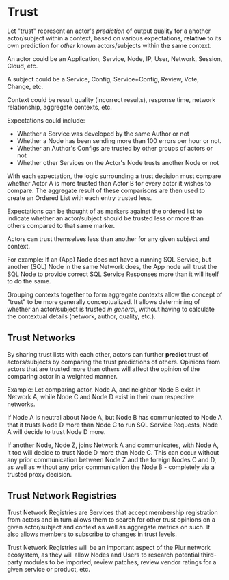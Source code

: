 Trust
=====

Let "trust" represent an actor's *prediction* of output quality for a another actor/subject within a context, based on
various expectations, **relative** to its own prediction for *other* known actors/subjects within the same
context.

An actor could be an Application, Service, Node, IP, User, Network, Session, Cloud, etc.

A subject could be a Service, Config, Service+Config, Review, Vote, Change, etc.

Context could be result quality (incorrect results), response time, network relationship, aggregate contexts, etc. 

Expectations could include:
 * Whether a Service was developed by the same Author or not
 * Whether a Node has been sending more than 100 errors per hour or not.
 * Whether an Author's Configs are trusted by other groups of actors or not
 * Whether other Services on the Actor's Node trusts another Node or not
 
With each expectation, the logic surrounding a trust decision must compare whether Actor A is more trusted than Actor B for
every actor it wishes to compare. The aggregate result of these comparisons are then used to create an Ordered List
with each entry trusted less.

Expectations can be thought of as markers against the ordered list to indicate whether an actor/subject should be trusted less or
more than others compared to that same marker.
 
Actors can trust themselves less than another for any given subject and context.

For example:
If an (App) Node does not have a running SQL Service, but another (SQL) Node in the same Network does, the App node
will trust the SQL Node to provide correct SQL Service Responses more than it will itself to do the same.

Grouping contexts together to form aggregate contexts allow the concept of "trust" to be more generally conceptualized.
It allows determining of whether an actor/subject is trusted *in general*, without having to calculate the contextual
details (network, author, quality, etc.).


Trust Networks
--------------

By sharing trust lists with each other, actors can further **predict** trust of actors/subjects by comparing the 
trust predictions of others. Opinions from actors that are trusted more than others will affect the opinion of the
comparing actor in a weighted manner.

Example:
Let comparing actor, Node A, and neighbor Node B exist in Network A, while Node C and Node D exist in their own
respective networks.

If Node A is neutral about Node A, but Node B has communicated to Node A that it trusts Node D more than Node C to run
SQL Service Requests, Node A will decide to trust Node D more.

If another Node, Node Z, joins Network A and communicates, with Node A, it too will decide to trust Node D more than
Node C. This can occur without any prior communication between Node Z and the foreign Nodes C and D, as well as without
any prior communication the Node B - completely via a trusted proxy decision.

Trust Network Registries
------------------------

Trust Network Registries are Services that accept membership registration from actors and in turn allows them to
search for other trust opinions on a given actor/subject and context as well as aggregate metrics on such. It also
allows members to subscribe to changes in trust levels.

Trust Network Registries will be an important aspect of the Plur network ecosystem, as they will allow Nodes and Users to
research potential third-party modules to be imported, review patches, review vendor ratings for a given service or product, etc.

